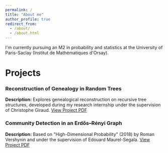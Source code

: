 ```yaml
---
permalink: /
title: "About me"
author_profile: true
redirect_from: 
  - /about/
  - /about.html
---
```


I'm currently pursuing an M2 in probability and statistics at the University of Paris-Saclay (Institut de Mathématiques d'Orsay).

Projects
======
### Reconstruction of Genealogy in Random Trees
**Description:** Explores genealogical reconstruction on recursive tree structures, developed during my research internship under the supervision of Christophe Giraud.
[View Project PDF](link-to-your-project.pdf)

### Community Detection in an Erdős–Rényi Graph
**Description:** Based on "High-Dimensional Probability" (2018) by Roman Vershynin and under the supervision of Edouard Maurel-Segala.
[View Project PDF](link-to-your-project.pdf)
